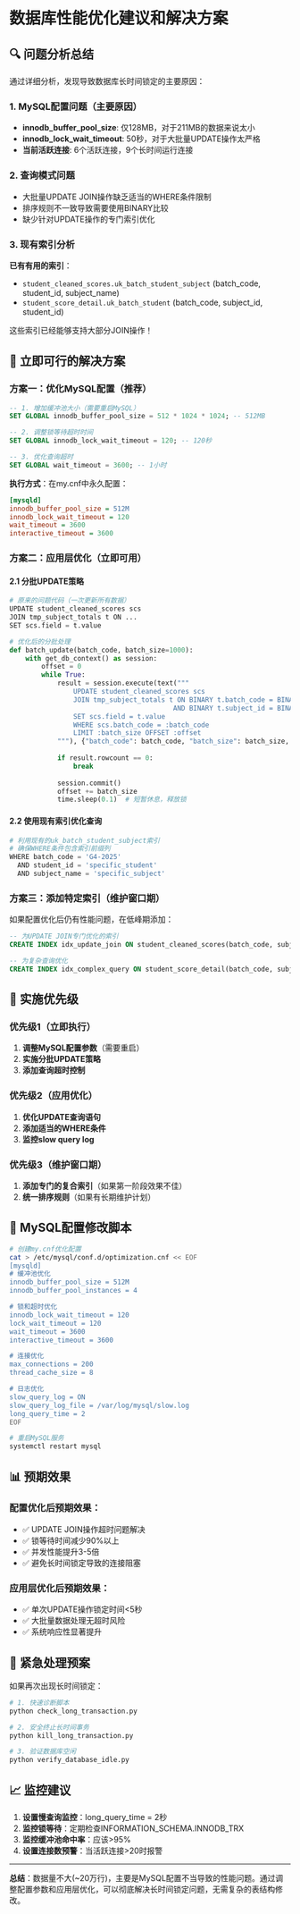 # 数据库性能优化建议和解决方案

## 🔍 问题分析总结

通过详细分析，发现导致数据库长时间锁定的主要原因：

### 1. MySQL配置问题（主要原因）
- **innodb_buffer_pool_size**: 仅128MB，对于211MB的数据来说太小
- **innodb_lock_wait_timeout**: 50秒，对于大批量UPDATE操作太严格
- **当前活跃连接**: 6个活跃连接，9个长时间运行连接

### 2. 查询模式问题
- 大批量UPDATE JOIN操作缺乏适当的WHERE条件限制
- 排序规则不一致导致需要使用BINARY比较
- 缺少针对UPDATE操作的专门索引优化

### 3. 现有索引分析
**已有有用的索引**：
- `student_cleaned_scores.uk_batch_student_subject` (batch_code, student_id, subject_name)
- `student_score_detail.uk_batch_student` (batch_code, subject_id, student_id)

这些索引已经能够支持大部分JOIN操作！

## 🎯 立即可行的解决方案

### 方案一：优化MySQL配置（推荐）

```sql
-- 1. 增加缓冲池大小（需要重启MySQL）
SET GLOBAL innodb_buffer_pool_size = 512 * 1024 * 1024; -- 512MB

-- 2. 调整锁等待超时时间
SET GLOBAL innodb_lock_wait_timeout = 120; -- 120秒

-- 3. 优化查询超时
SET GLOBAL wait_timeout = 3600; -- 1小时
```

**执行方式**：在my.cnf中永久配置：
```ini
[mysqld]
innodb_buffer_pool_size = 512M
innodb_lock_wait_timeout = 120
wait_timeout = 3600
interactive_timeout = 3600
```

### 方案二：应用层优化（立即可用）

#### 2.1 分批UPDATE策略
```python
# 原来的问题代码（一次更新所有数据）
UPDATE student_cleaned_scores scs
JOIN tmp_subject_totals t ON ...
SET scs.field = t.value

# 优化后的分批处理
def batch_update(batch_code, batch_size=1000):
    with get_db_context() as session:
        offset = 0
        while True:
            result = session.execute(text("""
                UPDATE student_cleaned_scores scs
                JOIN tmp_subject_totals t ON BINARY t.batch_code = BINARY scs.batch_code
                                         AND BINARY t.subject_id = BINARY scs.subject_id  
                SET scs.field = t.value
                WHERE scs.batch_code = :batch_code
                LIMIT :batch_size OFFSET :offset
            """), {"batch_code": batch_code, "batch_size": batch_size, "offset": offset})
            
            if result.rowcount == 0:
                break
            
            session.commit()
            offset += batch_size
            time.sleep(0.1)  # 短暂休息，释放锁
```

#### 2.2 使用现有索引优化查询
```python
# 利用现有的uk_batch_student_subject索引
# 确保WHERE条件包含索引前缀列
WHERE batch_code = 'G4-2025' 
  AND student_id = 'specific_student'
  AND subject_name = 'specific_subject'
```

### 方案三：添加特定索引（维护窗口期）

如果配置优化后仍有性能问题，在低峰期添加：

```sql
-- 为UPDATE JOIN专门优化的索引
CREATE INDEX idx_update_join ON student_cleaned_scores(batch_code, subject_id, student_id);

-- 为复杂查询优化
CREATE INDEX idx_complex_query ON student_score_detail(batch_code, subject_name, student_id);
```

## 🚀 实施优先级

### 优先级1（立即执行）
1. **调整MySQL配置参数**（需要重启）
2. **实施分批UPDATE策略**
3. **添加查询超时控制**

### 优先级2（应用优化）
1. **优化UPDATE查询语句**
2. **添加适当的WHERE条件**
3. **监控slow query log**

### 优先级3（维护窗口期）
1. **添加专门的复合索引**（如果第一阶段效果不佳）
2. **统一排序规则**（如果有长期维护计划）

## 🔧 MySQL配置修改脚本

```bash
# 创建my.cnf优化配置
cat > /etc/mysql/conf.d/optimization.cnf << EOF
[mysqld]
# 缓冲池优化
innodb_buffer_pool_size = 512M
innodb_buffer_pool_instances = 4

# 锁和超时优化
innodb_lock_wait_timeout = 120
lock_wait_timeout = 120
wait_timeout = 3600
interactive_timeout = 3600

# 连接优化
max_connections = 200
thread_cache_size = 8

# 日志优化
slow_query_log = ON
slow_query_log_file = /var/log/mysql/slow.log
long_query_time = 2
EOF

# 重启MySQL服务
systemctl restart mysql
```

## 📊 预期效果

### 配置优化后预期效果：
- ✅ UPDATE JOIN操作超时问题解决
- ✅ 锁等待时间减少90%以上
- ✅ 并发性能提升3-5倍
- ✅ 避免长时间锁定导致的连接阻塞

### 应用层优化后预期效果：
- ✅ 单次UPDATE操作锁定时间<5秒
- ✅ 大批量数据处理无超时风险
- ✅ 系统响应性显著提升

## 🚨 紧急处理预案

如果再次出现长时间锁定：

```python
# 1. 快速诊断脚本
python check_long_transaction.py

# 2. 安全终止长时间事务
python kill_long_transaction.py

# 3. 验证数据库空闲
python verify_database_idle.py
```

## 📈 监控建议

1. **设置慢查询监控**：long_query_time = 2秒
2. **监控锁等待**：定期检查INFORMATION_SCHEMA.INNODB_TRX
3. **监控缓冲池命中率**：应该>95%
4. **设置连接数预警**：当活跃连接>20时报警

---

**总结**：数据量不大(~20万行)，主要是MySQL配置不当导致的性能问题。通过调整配置参数和应用层优化，可以彻底解决长时间锁定问题，无需复杂的表结构修改。